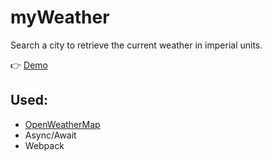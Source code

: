 # myWeather
Search a city to retrieve the current weather in imperial units.

👉 [Demo](https://chrisrbentley.github.io/weather-app/)

## Used:
- [OpenWeatherMap](https://openweathermap.org/)
- Async/Await
- Webpack
